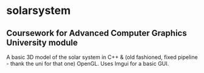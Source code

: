 # solarsystem
## Coursework for Advanced Computer Graphics University module

A basic 3D model of the solar system in C++ & (old fashioned, fixed pipeline - thank the uni for that one) OpenGL. Uses Imgui for a basic GUI.
